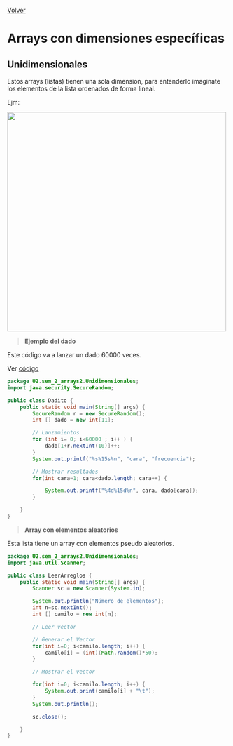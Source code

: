 [Volver](../Info.md)
# Arrays con dimensiones específicas
## Unidimensionales
Estos arrays (listas) tienen una sola dimension, para entenderlo imaginate los elementos de la lista ordenados de forma lineal.

Ejm:

<img src="https://codesitio.com/wp-content/uploads/2017/12/TABLA.png" width=500>

<br />

>**Ejemplo del dado**

Este código va a lanzar un dado 60000 veces.

Ver [código](../../src/U2/sem_2_arrays2/Unidimensionales/Dadito.java)
```java
package U2.sem_2_arrays2.Unidimensionales;
import java.security.SecureRandom;

public class Dadito {
	public static void main(String[] args) {
		SecureRandom r = new SecureRandom();
		int [] dado = new int[11];

		// Lanzamientos
		for (int i= 0; i<60000 ; i++ ) {
			dado[1+r.nextInt(10)]++;
		}
		System.out.printf("%s%15s%n", "cara", "frecuencia");

		// Mostrar resultados
		for(int cara=1; cara<dado.length; cara++) {

			System.out.printf("%4d%15d%n", cara, dado[cara]);
		}

	}
}
```

>**Array con elementos aleatorios**

Esta lista tiene un array con elementos pseudo aleatorios.
```java
package U2.sem_2_arrays2.Unidimensionales;
import java.util.Scanner;

public class LeerArreglos {
	public static void main(String[] args) {
		Scanner sc = new Scanner(System.in);

		System.out.println("Número de elementos");
		int n=sc.nextInt();
		int [] camilo = new int[n];

		// Leer vector

		// Generar el Vector
		for(int i=0; i<camilo.length; i++) { 
			camilo[i] = (int)(Math.random()*50);
		}

		// Mostrar el vector

		for(int i=0; i<camilo.length; i++) {
			System.out.print(camilo[i] + "\t");
		}
		System.out.println();

		sc.close();

	}
}
```